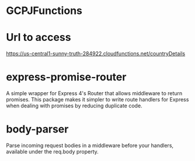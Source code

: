 # GCPJFunctions
# Url to access 
https://us-central1-sunny-truth-284922.cloudfunctions.net/countryDetails
#  express-promise-router
A simple wrapper for Express 4's Router that allows middleware to return promises. This package makes it simpler to write route handlers for Express when dealing with promises by reducing duplicate code.
# body-parser
Parse incoming request bodies in a middleware before your handlers, available under the req.body property.
